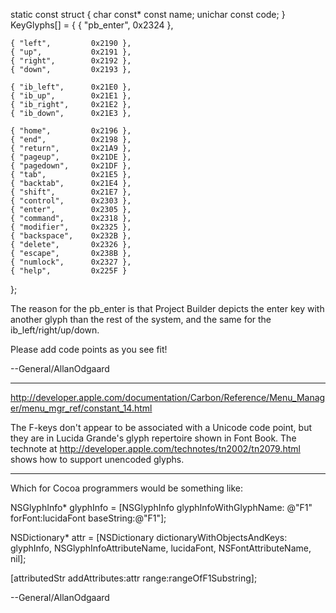     
 static const struct { char const* const name; unichar const code; } KeyGlyphs[] =
 {
    { "pb_enter",     0x2324 },
    
    { "left",         0x2190 },
    { "up",           0x2191 },
    { "right",        0x2192 },
    { "down",         0x2193 },
    
    { "ib_left",      0x21E0 },
    { "ib_up",        0x21E1 },
    { "ib_right",     0x21E2 },
    { "ib_down",      0x21E3 },
    
    { "home",         0x2196 },
    { "end",          0x2198 },
    { "return",       0x21A9 },
    { "pageup",       0x21DE },
    { "pagedown",     0x21DF },
    { "tab",          0x21E5 },
    { "backtab",      0x21E4 },
    { "shift",        0x21E7 },
    { "control",      0x2303 },
    { "enter",        0x2305 },
    { "command",      0x2318 },
    { "modifier",     0x2325 },
    { "backspace",    0x232B },
    { "delete",       0x2326 },
    { "escape",       0x238B },
    { "numlock",      0x2327 },
    { "help",         0x225F }
 };


The reason for the pb_enter is that Project Builder depicts the enter key with another glyph than the rest of the system, and the same for the ib_left/right/up/down.

Please add code points as you see fit!

--General/AllanOdgaard

----

http://developer.apple.com/documentation/Carbon/Reference/Menu_Manager/menu_mgr_ref/constant_14.html

The F-keys don't appear to be associated with a Unicode code point, but they are in Lucida Grande's glyph repertoire shown in Font Book. The technote at http://developer.apple.com/technotes/tn2002/tn2079.html shows how to support unencoded glyphs.

----

Which for Cocoa programmers would be something like:
    
 NSGlyphInfo* glyphInfo = [NSGlyphInfo glyphInfoWithGlyphName:
    @"F1" forFont:lucidaFont baseString:@"F1"];
 
 NSDictionary* attr = [NSDictionary dictionaryWithObjectsAndKeys:
    glyphInfo,        NSGlyphInfoAttributeName,
    lucidaFont,       NSFontAttributeName,
    nil];
 
 [attributedStr addAttributes:attr range:rangeOfF1Substring];


--General/AllanOdgaard